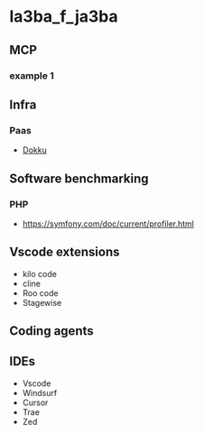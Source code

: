 # la3ba_f_ja3ba


## MCP

### example 1



## Infra

### Paas
   - [Dokku](https://github.com/dokku/dokku)

## Software benchmarking

### PHP
   - https://symfony.com/doc/current/profiler.html


## Vscode extensions

- kilo code
- cline
- Roo code
- Stagewise
  

## Coding agents


## IDEs

- Vscode
- Windsurf
- Cursor
- Trae
- Zed
